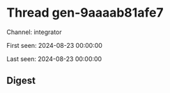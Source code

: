 # Thread gen-9aaaab81afe7
Channel: integrator

First seen: 2024-08-23 00:00:00

Last seen: 2024-08-23 00:00:00

## Digest


